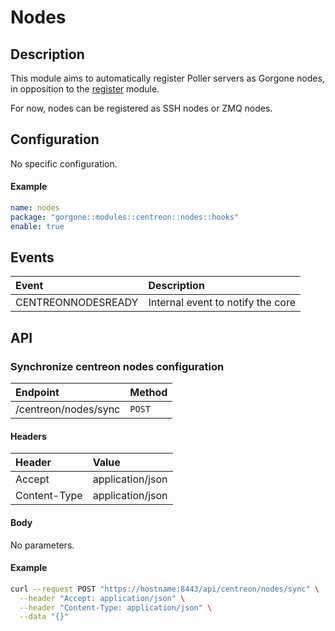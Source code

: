 # Nodes

## Description

This module aims to automatically register Poller servers as Gorgone nodes, in opposition to the [register](../core/register.md) module.

For now, nodes can be registered as SSH nodes or ZMQ nodes.

## Configuration

No specific configuration.

#### Example

```yaml
name: nodes
package: "gorgone::modules::centreon::nodes::hooks"
enable: true
```

## Events

| Event              | Description                       |
| :----------------- | :-------------------------------- |
| CENTREONNODESREADY | Internal event to notify the core |

## API

### Synchronize centreon nodes configuration

| Endpoint             | Method |
| :------------------- | :----- |
| /centreon/nodes/sync | `POST` |

#### Headers

| Header       | Value            |
| :----------- | :--------------- |
| Accept       | application/json |
| Content-Type | application/json |

#### Body

No parameters.

#### Example

```bash
curl --request POST "https://hostname:8443/api/centreon/nodes/sync" \
  --header "Accept: application/json" \
  --header "Content-Type: application/json" \
  --data "{}"
```
